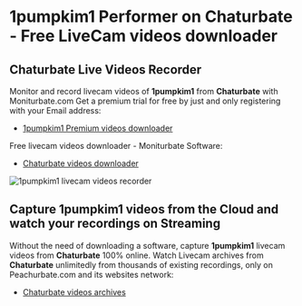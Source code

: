 # 1pumpkim1 Performer on Chaturbate - Free LiveCam videos downloader

## Chaturbate Live Videos Recorder

Monitor and record livecam videos of **1pumpkim1** from **Chaturbate** with Moniturbate.com
Get a premium trial for free by just and only registering with your Email address:
* [1pumpkim1 Premium videos downloader](https://moniturbate.com/request-demo-licence-key.html)

Free livecam videos downloader - Moniturbate Software:
* [Chaturbate videos downloader](https://moniturbate.com/moniturbate-download-software.html)

![1pumpkim1 livecam videos recorder](https://peachurnet.com/templates/moniturbate-software.png)


## Capture 1pumpkim1 videos from the Cloud and watch your recordings on Streaming

Without the need of downloading a software, capture **1pumpkim1** livecam videos from **Chaturbate** 100% online.
Watch Livecam archives from **Chaturbate** unlimitedly from thousands of existing recordings, only on Peachurbate.com and its websites network:
* [Chaturbate videos archives](https://peachurnet.com/)